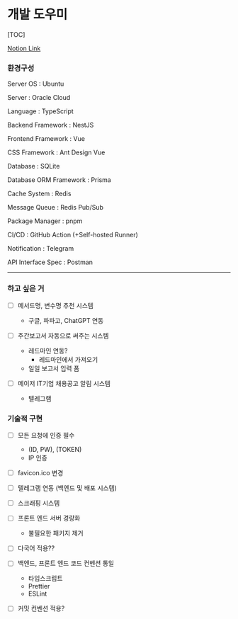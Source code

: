 # 개발 도우미

[TOC]

[Notion Link](https://www.notion.so/4d3b8c7aeb0b4b149da887c6dbdc609b)

### 환경구성

Server OS : Ubuntu

Server : Oracle Cloud

Language : TypeScript

Backend Framework : NestJS

Frontend Framework : Vue

CSS Framework : Ant Design Vue

Database : SQLite

Database ORM Framework : Prisma

Cache System : Redis

Message Queue : Redis Pub/Sub

Package Manager : pnpm

CI/CD : GitHub Action (+Self-hosted Runner)

Notification : Telegram

API Interface Spec : Postman

---

### 하고 싶은 거

- [ ] 메서드명, 변수명 추천 시스템

    - 구글, 파파고, ChatGPT 연동

- [ ] 주간보고서 자동으로 써주는 시스템

    - 레드마인 연동?
        - 레드마인에서 가져오기
    - 일일 보고서 입력 폼

- [ ] 메이저 IT기업 채용공고 알림 시스템

    - 텔레그램

### 기술적 구현

- [ ] 모든 요청에 인증 필수

    - (ID, PW), (TOKEN)
    - IP 인증

- [ ] favicon.ico 변경

- [ ] 텔레그램 연동 (백엔드 및 배포 시스템)

- [ ] 스크래핑 시스템

- [ ] 프론트 엔드 서버 경량화
    - 불필요한 패키지 제거

- [ ] 다국어 적용??

- [ ] 백엔드, 프론트 엔드 코드 컨벤션 통일
  - 타입스크립트
  - Prettier
  - ESLint

- [ ] 커밋 컨벤션 적용?